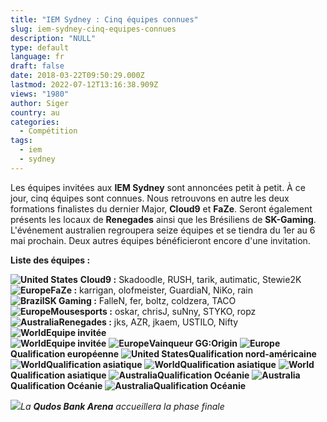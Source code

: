 ```yaml
---
title: "IEM Sydney : Cinq équipes connues"
slug: iem-sydney-cinq-equipes-connues
description: "NULL"
type: default
language: fr
draft: false
date: 2018-03-22T09:50:29.000Z
lastmod: 2022-07-12T13:16:38.909Z
views: "1980"
author: Siger
country: au
categories:
  - Compétition
tags:
  - iem
  - sydney
---
```

Les équipes invitées aux **IEM Sydney** sont annoncées petit à petit. À ce jour, cinq équipes sont connues. Nous retrouvons en autre les deux formations finalistes du dernier Major, **Cloud9** et **FaZe**. Seront également présents les locaux de **Renegades** ainsi que les Brésiliens de **SK-Gaming**. L'événement australien regroupera seize équipes et se tiendra du 1er au 6 mai prochain. Deux autres équipes bénéficieront encore d'une invitation.

**Liste des équipes :**

**![United States](/images/countries/us.svg)** **⁠Cloud9 :** Skadoodle, RUSH, tarik, autimatic, Stewie2K  
**![Europe](/images/countries/eu.svg)⁠FaZe :** karrigan, olofmeister, GuardiaN, NiKo, rain  
**![Brazil](/images/countries/br.svg)⁠SK Gaming :** FalleN, fer, boltz, coldzera, TACO  
**![Europe](/images/countries/eu.svg)⁠Mousesports :** oskar, chrisJ, suNny, STYKO, ropz  
**![Australia](/images/countries/au.svg)⁠Renegades :** jks, AZR, jkaem, USTILO, Nifty  
**![World](/images/countries/wo.svg)⁠⁠Equipe invitée**  
**![World](/images/countries/wo.svg)⁠Equipe invitée** 
**![Europe](/images/countries/eu.svg)⁠Vainqueur GG:Origin** 
**![Europe](/images/countries/eu.svg)⁠Qualification européenne** 
**![United States](/images/countries/us.svg)⁠Qualification nord-américaine** 
**![World](/images/countries/wo.svg)⁠Qualification asiatique** 
**![World](/images/countries/wo.svg)⁠Qualification asiatique** 
**![World](/images/countries/wo.svg)⁠Qualification asiatique** 
**![Australia](/images/countries/au.svg)⁠Qualification Océanie** 
**![Australia](/images/countries/au.svg)⁠Qualification Océanie** 
**![Australia](/images/countries/au.svg)⁠Qualification Océanie**

![](/images/articles/5ab375f145231/images/sxiM9BDkqcgNHpG2gz2E9EGB4zf0PTOASWDzLU45.jpeg)_La **Qudos Bank Arena** accueillera la phase finale_  
  
